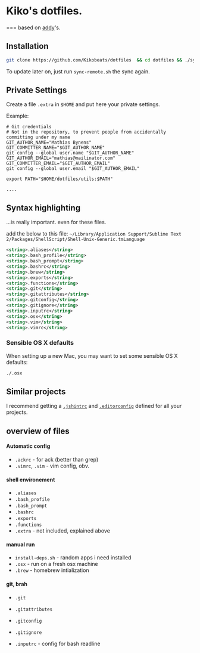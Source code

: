 # Kiko's dotfiles.
===
based on [addy](https://github.com/addyosmani)'s.

## Installation

```bash
git clone https://github.com/Kikobeats/dotfiles  && cd dotfiles && ./sync-local.sh
```

To update later on, just run `sync-remote.sh` the sync again.


## Private Settings

Create a file `.extra` in `$HOME` and put here your private settings.

Example:

   	# Git credentials
	# Not in the repository, to prevent people from accidentally committing under my name
	GIT_AUTHOR_NAME="Mathias Bynens"
	GIT_COMMITTER_NAME="$GIT_AUTHOR_NAME"
	git config --global user.name "$GIT_AUTHOR_NAME"
	GIT_AUTHOR_EMAIL="mathias@mailinator.com"
	GIT_COMMITTER_EMAIL="$GIT_AUTHOR_EMAIL"
	git config --global user.email "$GIT_AUTHOR_EMAIL"
	
	export PATH="$HOME/dotfiles/utils:$PATH"
	
	....
	

## Syntax highlighting

…is really important. even for these files.

add the below to this file: `~/Library/Application Support/Sublime Text 2/Packages/ShellScript/Shell-Unix-Generic.tmLanguage`

```xml
<string>.aliases</string>
<string>.bash_profile</string>
<string>.bash_prompt</string>
<string>.bashrc</string>
<string>.brew</string>
<string>.exports</string>
<string>.functions</string>
<string>.git</string>
<string>.gitattributes</string>
<string>.gitconfig</string>
<string>.gitignore</string>
<string>.inputrc</string>
<string>.osx</string>
<string>.vim</string>
<string>.vimrc</string>
```



### Sensible OS X defaults

When setting up a new Mac, you may want to set some sensible OS X defaults:

```bash
./.osx
```

## Similar projects

I recommend getting a [`.jshintrc`](https://github.com/jshint/node-jshint/blob/master/.jshintrc) and [`.editorconfig`](http://editorconfig.org/) defined for all your projects.





## overview of files

####  Automatic config
* `.ackrc` - for ack (better than grep)
* `.vimrc`, `.vim` - vim config, obv.

#### shell environement
* `.aliases`
* `.bash_profile`
* `.bash_prompt`
* `.bashrc`
* `.exports`
* `.functions`
* `.extra` - not included, explained above

#### manual run
* `install-deps.sh` - random apps i need installed
* `.osx` - run on a fresh osx machine
* `.brew` - homebrew intialization

#### git, brah
* `.git`
* `.gitattributes`
* `.gitconfig`
* `.gitignore`

* `.inputrc` - config for bash readline


